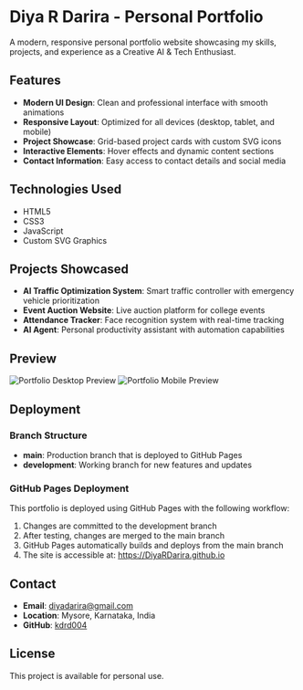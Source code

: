 # Diya R Darira - Personal Portfolio

A modern, responsive personal portfolio website showcasing my skills, projects, and experience as a Creative AI & Tech Enthusiast.

## Features

- **Modern UI Design**: Clean and professional interface with smooth animations
- **Responsive Layout**: Optimized for all devices (desktop, tablet, and mobile)
- **Project Showcase**: Grid-based project cards with custom SVG icons
- **Interactive Elements**: Hover effects and dynamic content sections
- **Contact Information**: Easy access to contact details and social media

## Technologies Used

- HTML5
- CSS3
- JavaScript
- Custom SVG Graphics

## Projects Showcased

- **AI Traffic Optimization System**: Smart traffic controller with emergency vehicle prioritization
- **Event Auction Website**: Live auction platform for college events
- **Attendance Tracker**: Face recognition system with real-time tracking
- **AI Agent**: Personal productivity assistant with automation capabilities

## Preview

![Portfolio Desktop Preview](./website-demo-image/desktop.png "Desktop Preview")
![Portfolio Mobile Preview](./website-demo-image/mobile.png "Mobile Preview")

## Deployment

### Branch Structure
- **main**: Production branch that is deployed to GitHub Pages
- **development**: Working branch for new features and updates

### GitHub Pages Deployment
This portfolio is deployed using GitHub Pages with the following workflow:
1. Changes are committed to the development branch
2. After testing, changes are merged to the main branch
3. GitHub Pages automatically builds and deploys from the main branch
4. The site is accessible at: https://DiyaRDarira.github.io

## Contact

- **Email**: diyadarira@gmail.com
- **Location**: Mysore, Karnataka, India
- **GitHub**: [kdrd004](https://github.com/kdrd004)

## License

This project is available for personal use.
